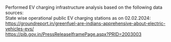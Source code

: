 Performed EV charging infrastructure analysis based on the following data sources: <br/>
State wise operational public EV charging stations as on 02.02.2024: <br/>
https://groundreport.in/greenfuel-are-indians-apprehensive-about-electric-vehicles-evs/ <br/>
https://pib.gov.in/PressReleaseIframePage.aspx?PRID=2003003 <br/>

